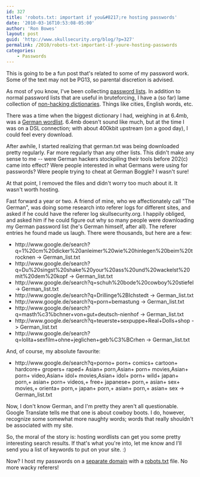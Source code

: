 ```yaml
---
id: 327
title: 'robots.txt: important if you&#8217;re hosting passwords'
date: '2010-03-16T10:53:08-05:00'
author: 'Ron Bowes'
layout: post
guid: 'http://www.skullsecurity.org/blog/?p=327'
permalink: /2010/robots-txt-important-if-youre-hosting-passwords
categories:
    - Passwords
---
```


This is going to be a fun post that's related to some of my password work. Some of the text may not be PG13, so parental discretion is advised. 

As most of you know, I've been collecting <a href='http://www.skullsecurity.org/wiki/index.php/Passwords'>password lists</a>. In addition to normal password lists that are useful in bruteforcing, I have a (so far) lame collection of <a href='http://www.skullsecurity.org/wiki/index.php/Passwords#Miscellaneous_non-hacking_dictionaries'>non-hacking dictionaries</a>. Things like cities, English words, etc. 

There was a time when the biggest dictionary I had, weighing in at 6.4mb, was a <a href='http://downloads.skullsecurity.org/passwords/german.txt'>German wordlist</a>. 6.4mb doesn't sound like much, but at the time I was on a DSL connection; with about 400kbit upstream (on a good day), I could feel every download. 
<!--more-->
After awhile, I started realizing that german.txt was being downloaded pretty regularly. Far more regularly than any other lists. This didn't make any sense to me -- were German hackers stockpiling their tools before 202(c) came into effect? Were people interested in what Germans were using for passwords? Were people trying to cheat at German Boggle? I wasn't sure! 

At that point, I removed the files and didn't worry too much about it. It wasn't worth hosting. 

Fast forward a year or two. A friend of mine, who we affectionately call "The German", was doing some research into referer logs for different sites, and asked if he could have the referer log  skullsecurity.org. I happily obliged, and asked him if he could figure out why so many people were downloading my German password list (he's German himself, after all). The referer entries he found made us laugh. There were thousands, but here are a few:

<ul>
<li>http://www.google.de/search?q=1%20cm%20dicker%20anleimer%20wie%20hinlegen%20beim%20trocknen -&gt; German_list.txt</li>
<li>http://www.google.de/search?q=Du%20singst%20shake%20your%20ass%20und%20wackelst%20mit%20dem%20kopf -&gt; German_list.txt</li>
<li>http://www.google.de/search?q=schuh%20bode%20cowboy%20stiefel -&gt; German_list.txt</li>
<li>http://www.google.de/search?q=Drillinge%2BIchstedt -&gt; German_list.txt</li>
<li>http://www.google.de/search?q=porn+bemastung -&gt; German_list.txt</li>
<li>http://www.google.de/search?q=masth%c3%bchner+von+gut+deutsch-nienhof -&gt; German_list.txt</li>
<li>http://www.google.de/search?q=teuerste+sexpuppe+Real+Dolls+shop -&gt; German_list.txt</li>
<li>http://www.google.de/search?q=lolita+sexfilm+ohne+jeglichen+geb%C3%BCrhen -&gt; German_list.txt</li>
</ul>

And, of course, my absolute favourite:
<ul><li>http://www.google.de/search?q=porno+ porn+ comics+ cartoon+ hardcore+ gropers+ raped+ Asian+ porn,Asian+ porn+ movies,Asian+ porn+ video,Asian+ idol+ movies,Asian+ idol+ porn+ wild+ japan+ porn,+ asian+ porn+ videos,+ free+ japanese+ porn,+ asian+ sex+ movies,+ orienta+ porn,+ japan+ porn,+ asian+ porn,+ asian+ sex -&gt; German_list.txt</li></ul>

Now, I don't know German, and I'm pretty they aren't all questionable. Google Translate tells me that one is about cowboy boots. I do, however, recognize some somewhat more naughty words; words that really shouldn't be associated with my site. 

So, the moral of the story is: hosting wordlists can get you some pretty interesting search results. If that's what you're into, let me know and I'll send you a list of keywords to put on your site. :)

Now? I host my passwords on a <a href='http://downloads.skullsecurity.org'>separate domain</a> with a <a href='http://downloads.skullsecurity.org/robots.txt'>robots.txt</a> file. No more wacky referers! 
